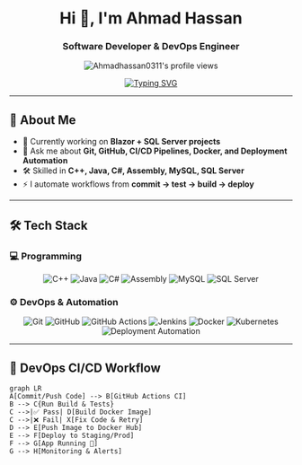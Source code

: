<!-- Profile Header -->
<h1 align="center">Hi 👋, I'm Ahmad Hassan</h1>
<h3 align="center">Software Developer & DevOps Engineer</h3>

<p align="center">
  <img src="https://komarev.com/ghpvc/?username=Ahmadhassan0311&label=Profile%20views&color=0e75b6&style=flat" alt="Ahmadhassan0311's profile views"/>
</p>

<!-- Typing Effect -->
<p align="center">
  <a href="https://git.io/typing-svg">
    <img src="https://readme-typing-svg.herokuapp.com?font=Fira+Code&pause=1000&color=20C20E&center=true&vCenter=true&width=600&lines=Software+Developer;DevOps+Engineer;Git+%7C+GitHub+%7C+CI%2FCD;Docker+%7C+Deployment+Automation;C%2B%2B+%7C+Java+%7C+C%23+%7C+Assembly" alt="Typing SVG" />
  </a>
</p>

---

## 🚀 About Me
- 🌱 Currently working on **Blazor + SQL Server projects**
- 💬 Ask me about **Git, GitHub, CI/CD Pipelines, Docker, and Deployment Automation**
- 🛠️ Skilled in **C++, Java, C#, Assembly, MySQL, SQL Server**
- ⚡ I automate workflows from **commit → test → build → deploy**

---

## 🛠️ Tech Stack

### 💻 Programming
<p align="center">
  <img src="https://img.shields.io/badge/C++-00599C?style=for-the-badge&logo=c%2B%2B&logoColor=white" alt="C++"/>
  <img src="https://img.shields.io/badge/Java-ED8B00?style=for-the-badge&logo=java&logoColor=white" alt="Java"/>
  <img src="https://img.shields.io/badge/C%23-239120?style=for-the-badge&logo=c-sharp&logoColor=white" alt="C#"/>
  <img src="https://img.shields.io/badge/Assembly-6E4C13?style=for-the-badge" alt="Assembly"/>
  <img src="https://img.shields.io/badge/MySQL-4479A1?style=for-the-badge&logo=mysql&logoColor=white" alt="MySQL"/>
  <img src="https://img.shields.io/badge/SQL%20Server-CC2927?style=for-the-badge&logo=microsoft-sql-server&logoColor=white" alt="SQL Server"/>
</p>

### ⚙️ DevOps & Automation
<p align="center">
  <img src="https://img.shields.io/badge/Git-F05032?style=for-the-badge&logo=git&logoColor=white" alt="Git"/>
  <img src="https://img.shields.io/badge/GitHub-181717?style=for-the-badge&logo=github&logoColor=white" alt="GitHub"/>
  <img src="https://img.shields.io/badge/GitHub_Actions-2088FF?style=for-the-badge&logo=github-actions&logoColor=white" alt="GitHub Actions"/>
  <img src="https://img.shields.io/badge/Jenkins-D24939?style=for-the-badge&logo=jenkins&logoColor=white" alt="Jenkins"/>
  <img src="https://img.shields.io/badge/Docker-2496ED?style=for-the-badge&logo=docker&logoColor=white" alt="Docker"/>
  <img src="https://img.shields.io/badge/Kubernetes-326CE5?style=for-the-badge&logo=kubernetes&logoColor=white" alt="Kubernetes"/>
  <img src="https://img.shields.io/badge/Deployment%20Automation-0A66C2?style=for-the-badge" alt="Deployment Automation"/>
</p>

---

## 🔁 DevOps CI/CD Workflow

```mermaid
graph LR
A[Commit/Push Code] --> B[GitHub Actions CI]
B --> C{Run Build & Tests}
C -->|✅ Pass| D[Build Docker Image]
C -->|❌ Fail| X[Fix Code & Retry]
D --> E[Push Image to Docker Hub]
E --> F[Deploy to Staging/Prod]
F --> G[App Running 🚀]
G --> H[Monitoring & Alerts]
